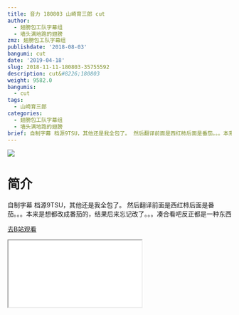 ```yaml
---
title: 音力 180803 山崎育三郎 cut
author:
  - 翅膀包工队字幕组
  - 墙头满地跑的翅膀
zmz: 翅膀包工队字幕组
publishdate: '2018-08-03'
bangumi: cut
date: '2019-04-18'
slug: 2018-11-11-180803-35755592
description: cut&#8226;180803
weight: 9582.0
bangumis:
  - cut
tags:
  - 山崎育三郎
categories:
  - 翅膀包工队字幕组
  - 墙头满地跑的翅膀
brief: 自制字幕 档源9TSU，其他还是我全包了。 然后翻译前面是西红柿后面是番茄。。。本来是想都改成番茄的，结果后来忘记改了。。。凑合看吧反正都是一种东西
---
```

![](https://i.imgur.com/jIPaIGc.jpg)
# 简介  
自制字幕
档源9TSU，其他还是我全包了。
然后翻译前面是西红柿后面是番茄。。。本来是想都改成番茄的，结果后来忘记改了。。。凑合看吧反正都是一种东西  

[去B站观看](https://www.bilibili.com/video/av35755592/)
<div class ="resp-container"><iframe class="testiframe" src="//player.bilibili.com/player.html?aid=35755592"", scrolling="no", allowfullscreen="true" > </iframe></div> 
